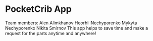 # PocketCrib App
Team members:
Alen Alimkhanov
Heorhii Nechyporenko
Mykyta Nechyporenko
Nikita Smirnov
This app helps to save time and make a request for the parts anytime and anywhere!
